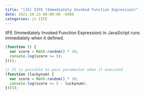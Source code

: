 ```yaml
---
title: "[JS] IIFE (Immediately Invoked Function Expression)"
date: 2021-10-23 08:00:00 -0400
categories: js IIFE
---
```


IIFE (Immediately Invoked Function Expression) in JavaScript runs immediately when it defined.

```js
(function () {
  var score = Math.random() * 10;
  console.log(score >= 5);
})();

// It is possible to pass paramester when it executed
(function (luckynum) {
  var score = Math.random() * 10;
  console.log(score >= 5 - luckynum);
})(5);
```